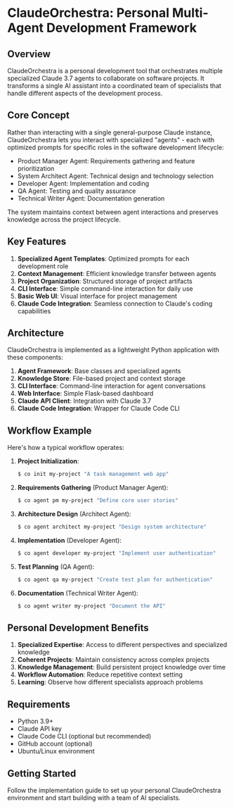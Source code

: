 # ClaudeOrchestra: Personal Multi-Agent Development Framework

## Overview

ClaudeOrchestra is a personal development tool that orchestrates multiple specialized Claude 3.7 agents to collaborate on software projects. It transforms a single AI assistant into a coordinated team of specialists that handle different aspects of the development process.

## Core Concept

Rather than interacting with a single general-purpose Claude instance, ClaudeOrchestra lets you interact with specialized "agents" - each with optimized prompts for specific roles in the software development lifecycle:

- Product Manager Agent: Requirements gathering and feature prioritization
- System Architect Agent: Technical design and technology selection
- Developer Agent: Implementation and coding
- QA Agent: Testing and quality assurance
- Technical Writer Agent: Documentation generation

The system maintains context between agent interactions and preserves knowledge across the project lifecycle.

## Key Features

1. **Specialized Agent Templates**: Optimized prompts for each development role
2. **Context Management**: Efficient knowledge transfer between agents
3. **Project Organization**: Structured storage of project artifacts
4. **CLI Interface**: Simple command-line interaction for daily use
5. **Basic Web UI**: Visual interface for project management
6. **Claude Code Integration**: Seamless connection to Claude's coding capabilities

## Architecture

ClaudeOrchestra is implemented as a lightweight Python application with these components:

1. **Agent Framework**: Base classes and specialized agents
2. **Knowledge Store**: File-based project and context storage
3. **CLI Interface**: Command-line interaction for agent conversations
4. **Web Interface**: Simple Flask-based dashboard
5. **Claude API Client**: Integration with Claude 3.7
6. **Claude Code Integration**: Wrapper for Claude Code CLI

## Workflow Example

Here's how a typical workflow operates:

1. **Project Initialization**:
   ```bash
   $ co init my-project "A task management web app"
   ```

2. **Requirements Gathering** (Product Manager Agent):
   ```bash
   $ co agent pm my-project "Define core user stories"
   ```

3. **Architecture Design** (Architect Agent):
   ```bash
   $ co agent architect my-project "Design system architecture"
   ```

4. **Implementation** (Developer Agent):
   ```bash
   $ co agent developer my-project "Implement user authentication"
   ```

5. **Test Planning** (QA Agent):
   ```bash
   $ co agent qa my-project "Create test plan for authentication"
   ```

6. **Documentation** (Technical Writer Agent):
   ```bash
   $ co agent writer my-project "Document the API"
   ```

## Personal Development Benefits

1. **Specialized Expertise**: Access to different perspectives and specialized knowledge
2. **Coherent Projects**: Maintain consistency across complex projects
3. **Knowledge Management**: Build persistent project knowledge over time
4. **Workflow Automation**: Reduce repetitive context setting
5. **Learning**: Observe how different specialists approach problems

## Requirements

- Python 3.9+
- Claude API key
- Claude Code CLI (optional but recommended)
- GitHub account (optional)
- Ubuntu/Linux environment

## Getting Started

Follow the implementation guide to set up your personal ClaudeOrchestra environment and start building with a team of AI specialists.
